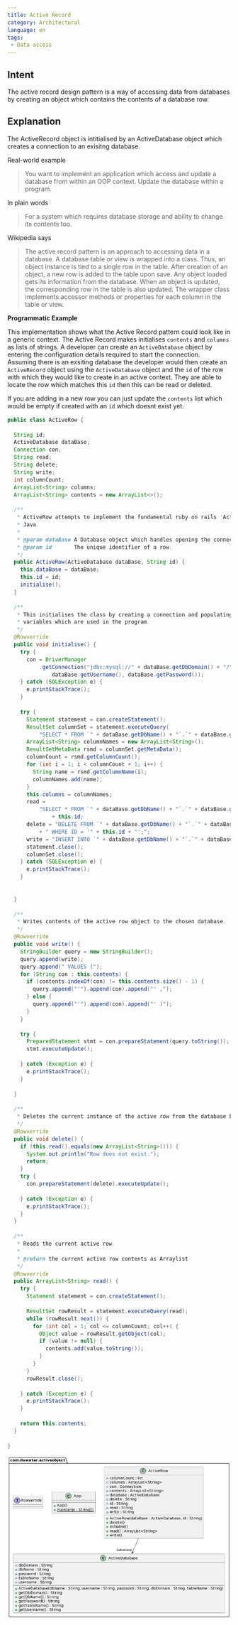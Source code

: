 ```yaml
---
title: Active Record
category: Architectural  
language: en
tags:
 - Data access
---
```


## Intent
The active record design pattern is a way of accessing data from databases by creating an object which contains the contents of a database row.

## Explanation
The ActiveRecord object is intitialised by an ActiveDatabase object which creates a connection to an exisitng database.

Real-world example
> You want to implement an application which access and update a database from within an OOP context.
> Update the database within a program.

In plain words

> For a system which requires database storage and ability to change its contents too.

Wikipedia says
>The active record pattern is an approach to accessing data in a database. A database table or view is wrapped into a class. Thus, an object instance is tied to a single row in the table. After creation of an object, a new row is added to the table upon save. Any object loaded gets its information from the database. When an object is updated, the corresponding row in the table is also updated. The wrapper class implements accessor methods or properties for each column in the table or view.


**Programmatic Example**

This implementation shows what the Active Record pattern could look like in a generic context. The Active Record makes initialises `contents` and `columns` as lists of strings. A developer can create an `ActiveDatabase` object by entering the configuration details required to start the connection. Assuming there is an exsiting database the developer would then create an `ActiveRecord` object using the `ActiveDatabase` object and the `id` of the row with which they would like to create in an active context. They are able to locate the row which matches this `id` then this can be read or deleted. 

If you are adding in a new row you can just update the `contents` list which would be empty if created with an `id` which doesnt exist yet.

```java
public class ActiveRow {

  String id;
  ActiveDatabase dataBase;
  Connection con;
  String read;
  String delete;
  String write;
  int columnCount;
  ArrayList<String> columns;
  ArrayList<String> contents = new ArrayList<>();

  /**
   * ActiveRow attempts to implement the fundamental ruby on rails 'Active Record' design pattern in
   * Java.
   *
   * @param dataBase A Database object which handles opening the connection.
   * @param id       The unique identifier of a row.
   */
  public ActiveRow(ActiveDatabase dataBase, String id) {
    this.dataBase = dataBase;
    this.id = id;
    initialise();
  }

  /**
   * This initialises the class by creating a connection and populating the column names and other
   * variables which are used in the program.
   */
  @Rowverride
  public void initialise() {
    try {
      con = DriverManager
          .getConnection("jdbc:mysql://" + dataBase.getDbDomain() + "/" + dataBase.getDbName(),
              dataBase.getUsername(), dataBase.getPassword());
    } catch (SQLException e) {
      e.printStackTrace();
    }

    try {
      Statement statement = con.createStatement();
      ResultSet columnSet = statement.executeQuery(
          "SELECT * FROM `" + dataBase.getDbName() + "`.`" + dataBase.getTableName() + "`");
      ArrayList<String> columnNames = new ArrayList<String>();
      ResultSetMetaData rsmd = columnSet.getMetaData();
      columnCount = rsmd.getColumnCount();
      for (int i = 1; i < columnCount + 1; i++) {
        String name = rsmd.getColumnName(i);
        columnNames.add(name);
      }
      this.columns = columnNames;
      read =
          "SELECT * FROM `" + dataBase.getDbName() + "`.`" + dataBase.getTableName() + "` WHERE ID="
              + this.id;
      delete = "DELETE FROM `" + dataBase.getDbName() + "`.`" + dataBase.getTableName() + "`"
          + " WHERE ID = '" + this.id + "';";
      write = "INSERT INTO `" + dataBase.getDbName() + "`.`" + dataBase.getTableName() + "`";
      statement.close();
      columnSet.close();
    } catch (SQLException e) {
      e.printStackTrace();
    }


  }

  /**
   * Writes contents of the active row object to the chosen database.
   */
  @Rowverride
  public void write() {
    StringBuilder query = new StringBuilder();
    query.append(write);
    query.append(" VALUES (");
    for (String con : this.contents) {
      if (contents.indexOf(con) != this.contents.size() - 1) {
        query.append("'").append(con).append("' ,");
      } else {
        query.append("'").append(con).append("' )");
      }
    }

    try {
      PreparedStatement stmt = con.prepareStatement(query.toString());
      stmt.executeUpdate();

    } catch (Exception e) {
      e.printStackTrace();
    }

  }

  /**
   * Deletes the current instance of the active row from the database based on the given ID value.
   */
  @Rowverride
  public void delete() {
    if (this.read().equals(new ArrayList<String>())) {
      System.out.println("Row does not exist.");
      return;
    }
    try {
      con.prepareStatement(delete).executeUpdate();

    } catch (Exception e) {
      e.printStackTrace();
    }
  }

  /**
   * Reads the current active row.
   *
   * @return the current active row contents as Arraylist
   */
  @Rowverride
  public ArrayList<String> read() {
    try {
      Statement statement = con.createStatement();

      ResultSet rowResult = statement.executeQuery(read);
      while (rowResult.next()) {
        for (int col = 1; col <= columnCount; col++) {
          Object value = rowResult.getObject(col);
          if (value != null) {
            contents.add(value.toString());
          }
        }
      }
      rowResult.close();

    } catch (Exception e) {
      e.printStackTrace();
    }

    return this.contents;
  }

}
```


![alt text](./etc/active-record.png)

